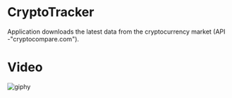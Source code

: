 # CryptoTracker

Application downloads the latest data from the cryptocurrency market (API -"cryptocompare.com").

# Video
![giphy](https://user-images.githubusercontent.com/46052311/99326786-d5051a00-2878-11eb-8c5f-c38c49cef374.gif)
